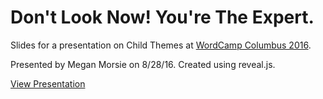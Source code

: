 # Don't Look Now! You're The Expert.

Slides for a presentation on Child Themes at [WordCamp Columbus 2016](https://2016.columbus.wordcamp.org/session/dont-look-now-youre-the-expert/).

Presented by Megan Morsie on 8/28/16. Created using reveal.js.

[View Presentation](https://megabyterose.com/youre-the-expert/)
